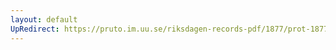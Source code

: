 ```yaml
---
layout: default
UpRedirect: https://pruto.im.uu.se/riksdagen-records-pdf/1877/prot-1877--ak--046/prot-1877--ak--046_000.pdf
---
```

